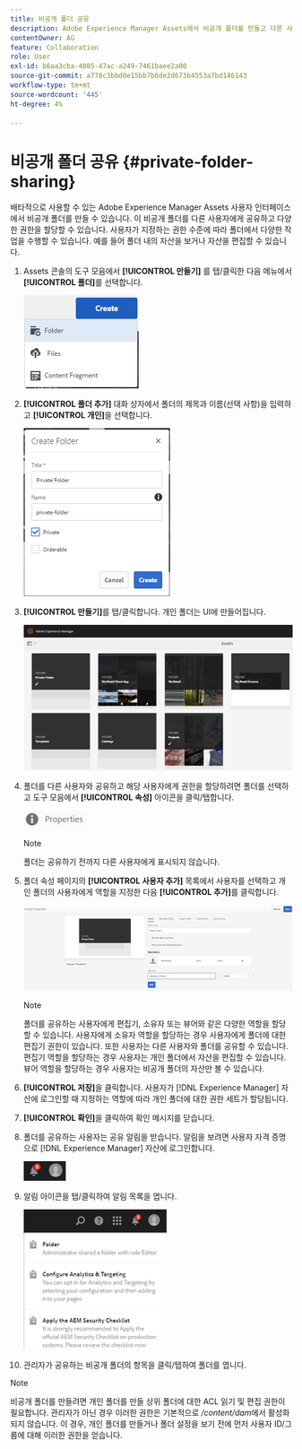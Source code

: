 ```yaml
---
title: 비공개 폴더 공유
description: Adobe Experience Manager Assets에서 비공개 폴더를 만들고 다른 사용자와 공유하고, 이들에게 다양한 권한을 할당하는 방법을 알아보십시오.
contentOwner: AG
feature: Collaboration
role: User
exl-id: b6aa3cba-4085-47ac-a249-7461baee2a00
source-git-commit: a778c3bbd0e15bb7b6de2d673b4553a7bd146143
workflow-type: tm+mt
source-wordcount: '445'
ht-degree: 4%

---
```


# 비공개 폴더 공유 {#private-folder-sharing}

배타적으로 사용할 수 있는 Adobe Experience Manager Assets 사용자 인터페이스에서 비공개 폴더를 만들 수 있습니다. 이 비공개 폴더를 다른 사용자에게 공유하고 다양한 권한을 할당할 수 있습니다. 사용자가 지정하는 권한 수준에 따라 폴더에서 다양한 작업을 수행할 수 있습니다. 예를 들어 폴더 내의 자산을 보거나 자산을 편집할 수 있습니다.

1. Assets 콘솔의 도구 모음에서 **[!UICONTROL 만들기]** 를 탭/클릭한 다음 메뉴에서 **[!UICONTROL 폴더]**&#x200B;를 선택합니다.

   ![chlimage_1-411](assets/chlimage_1-411.png)

1. **[!UICONTROL 폴더 추가]** 대화 상자에서 폴더의 제목과 이름(선택 사항)을 입력하고 **[!UICONTROL 개인]**&#x200B;을 선택합니다.

   ![chlimage_1-412](assets/chlimage_1-412.png)

1. **[!UICONTROL 만들기]**&#x200B;를 탭/클릭합니다. 개인 폴더는 UI에 만들어집니다.

   ![chlimage_1-413](assets/chlimage_1-413.png)

1. 폴더를 다른 사용자와 공유하고 해당 사용자에게 권한을 할당하려면 폴더를 선택하고 도구 모음에서 **[!UICONTROL 속성]** 아이콘을 클릭/탭합니다.

   ![chlimage_1-414](assets/chlimage_1-414.png)

   >[!NOTE]
   >
   >폴더는 공유하기 전까지 다른 사용자에게 표시되지 않습니다.

1. 폴더 속성 페이지의 **[!UICONTROL 사용자 추가]** 목록에서 사용자를 선택하고 개인 폴더의 사용자에게 역할을 지정한 다음 **[!UICONTROL 추가]**&#x200B;를 클릭합니다.

   ![chlimage_1-415](assets/chlimage_1-415.png)

   >[!NOTE]
   >
   >폴더를 공유하는 사용자에게 편집기, 소유자 또는 뷰어와 같은 다양한 역할을 할당할 수 있습니다. 사용자에게 소유자 역할을 할당하는 경우 사용자에게 폴더에 대한 편집기 권한이 있습니다. 또한 사용자는 다른 사용자와 폴더를 공유할 수 있습니다. 편집기 역할을 할당하는 경우 사용자는 개인 폴더에서 자산을 편집할 수 있습니다. 뷰어 역할을 할당하는 경우 사용자는 비공개 폴더의 자산만 볼 수 있습니다.

1. **[!UICONTROL 저장]**&#x200B;을 클릭합니다. 사용자가 [!DNL Experience Manager] 자산에 로그인할 때 지정하는 역할에 따라 개인 폴더에 대한 권한 세트가 할당됩니다.
1. **[!UICONTROL 확인]**&#x200B;을 클릭하여 확인 메시지를 닫습니다.
1. 폴더를 공유하는 사용자는 공유 알림을 받습니다. 알림을 보려면 사용자 자격 증명으로 [!DNL Experience Manager] 자산에 로그인합니다.

   ![chlimage_1-416](assets/chlimage_1-416.png)

1. 알림 아이콘을 탭/클릭하여 알림 목록을 엽니다.

   ![chlimage_1-417](assets/chlimage_1-417.png)

1. 관리자가 공유하는 비공개 폴더의 항목을 클릭/탭하여 폴더를 엽니다.

>[!NOTE]
>
>비공개 폴더를 만들려면 개인 폴더를 만들 상위 폴더에 대한 ACL 읽기 및 편집 권한이 필요합니다. 관리자가 아닌 경우 이러한 권한은 기본적으로 */content/dam*&#x200B;에서 활성화되지 않습니다. 이 경우, 개인 폴더를 만들거나 폴더 설정을 보기 전에 먼저 사용자 ID/그룹에 대해 이러한 권한을 얻습니다.
